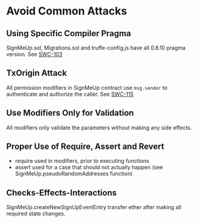 # Avoid Common Attacks

## Using Specific Compiler Pragma
SignMeUp.sol, Migrations.sol and truffe-config.js have all 0.8.10 pragma version. See [SWC-103](https://swcregistry.io/docs/SWC-103)

## TxOrigin Attack
All permission modifiers in SignMeUp contract use ```msg.sender``` to authenticate and authorize the caller. See [SWC-115](https://swcregistry.io/docs/SWC-115)

## Use Modifiers Only for Validation
All modifiers only validate the parameters without making any side effects.

## Proper Use of Require, Assert and Revert
- require used in modifiers, prior to executing functions
- assert used for a case that should not actually happen (see SignMeUp.pseudoRandomAddresses function)

## Checks-Effects-Interactions
SignMeUp.createNewSignUpEventEntry transfer ether after making all required state changes.
